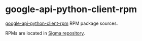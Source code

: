 google-api-python-client-rpm
============================

[google-api-python-client-rpm](http://code.google.com/p/google-api-python-client/) RPM package sources.

RPMs are located in [Sigma repository](http://sigmarepo.zamriy.info/repo).
